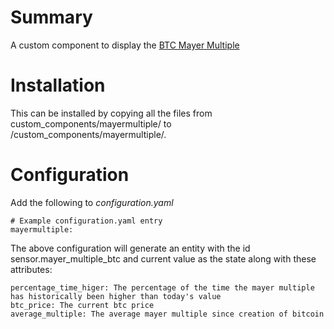 # Summary
A custom component to display the [BTC Mayer Multiple ](https://mayermultiple.info/)

# Installation
This can be installed by copying all the files from custom_components/mayermultiple/ to <config directory>/custom_components/mayermultiple/.

# Configuration
Add the following to *configuration.yaml*

    # Example configuration.yaml entry
    mayermultiple:

The above configuration will generate an entity with the id sensor.mayer_multiple_btc and current value as the state along with these attributes:

    percentage_time_higer: The percentage of the time the mayer multiple has historically been higher than today's value
    btc_price: The current btc price
    average_multiple: The average mayer multiple since creation of bitcoin
